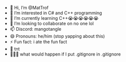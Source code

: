 - 👋 Hi, I’m @MatTrof
- 👀 I’m interested in C# and C++ programming
- 🌱 I’m currently learning C++😭😭😭😭😭😭
- 💞️ I’m looking to collaborate on no one lol
- 📫 Discord: mangotangle
- 😄 Pronouns: he/him (stop yapping about this)
- ⚡ Fun fact: i ate the fun fact
- 🧨 tnt
- 🤫🧏‍♂️ what would happen if I put .gitignore in .gitignore
<!---
MatTrof/MatTrof is a ✨ special ✨ repository because its `README.md` (this file) appears on your GitHub profile.
You can click the Preview link to take a look at your changes.
ok idc
--->
